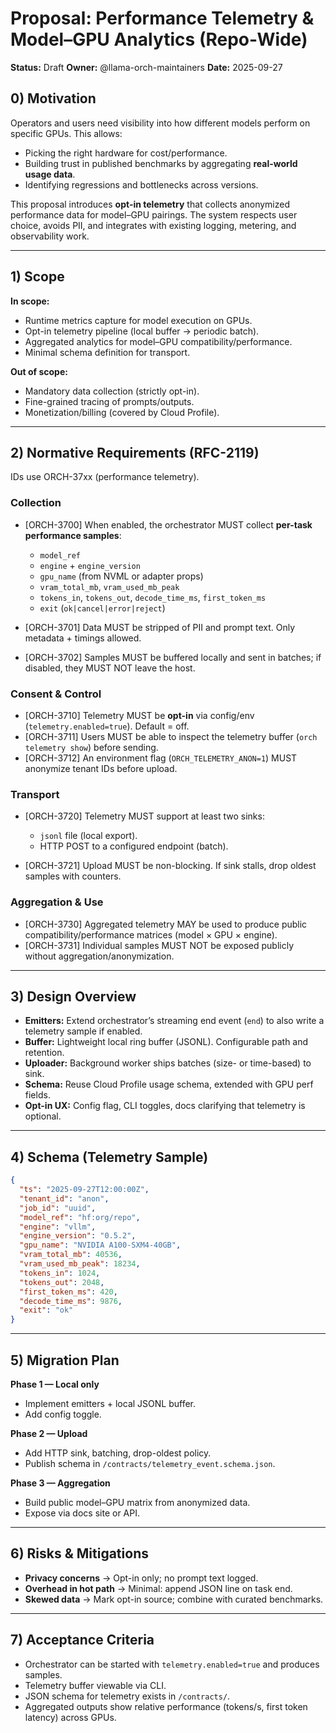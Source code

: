# Proposal: Performance Telemetry & Model–GPU Analytics (Repo-Wide)

**Status:** Draft
**Owner:** @llama-orch-maintainers
**Date:** 2025-09-27

## 0) Motivation

Operators and users need visibility into how different models perform on specific GPUs. This allows:

* Picking the right hardware for cost/performance.
* Building trust in published benchmarks by aggregating **real-world usage data**.
* Identifying regressions and bottlenecks across versions.

This proposal introduces **opt-in telemetry** that collects anonymized performance data for model–GPU pairings. The system respects user choice, avoids PII, and integrates with existing logging, metering, and observability work.

---

## 1) Scope

**In scope:**

* Runtime metrics capture for model execution on GPUs.
* Opt-in telemetry pipeline (local buffer → periodic batch).
* Aggregated analytics for model–GPU compatibility/performance.
* Minimal schema definition for transport.

**Out of scope:**

* Mandatory data collection (strictly opt-in).
* Fine-grained tracing of prompts/outputs.
* Monetization/billing (covered by Cloud Profile).

---

## 2) Normative Requirements (RFC-2119)

IDs use ORCH-37xx (performance telemetry).

### Collection

* \[ORCH-3700] When enabled, the orchestrator MUST collect **per-task performance samples**:

  * `model_ref`
  * `engine` + `engine_version`
  * `gpu_name` (from NVML or adapter props)
  * `vram_total_mb`, `vram_used_mb_peak`
  * `tokens_in`, `tokens_out`, `decode_time_ms`, `first_token_ms`
  * `exit` (`ok|cancel|error|reject`)
* \[ORCH-3701] Data MUST be stripped of PII and prompt text. Only metadata + timings allowed.
* \[ORCH-3702] Samples MUST be buffered locally and sent in batches; if disabled, they MUST NOT leave the host.

### Consent & Control

* \[ORCH-3710] Telemetry MUST be **opt-in** via config/env (`telemetry.enabled=true`). Default = off.
* \[ORCH-3711] Users MUST be able to inspect the telemetry buffer (`orch telemetry show`) before sending.
* \[ORCH-3712] An environment flag (`ORCH_TELEMETRY_ANON=1`) MUST anonymize tenant IDs before upload.

### Transport

* \[ORCH-3720] Telemetry MUST support at least two sinks:

  * `jsonl` file (local export).
  * HTTP POST to a configured endpoint (batch).
* \[ORCH-3721] Upload MUST be non-blocking. If sink stalls, drop oldest samples with counters.

### Aggregation & Use

* \[ORCH-3730] Aggregated telemetry MAY be used to produce public compatibility/performance matrices (model × GPU × engine).
* \[ORCH-3731] Individual samples MUST NOT be exposed publicly without aggregation/anonymization.

---

## 3) Design Overview

* **Emitters:** Extend orchestrator’s streaming end event (`end`) to also write a telemetry sample if enabled.
* **Buffer:** Lightweight local ring buffer (JSONL). Configurable path and retention.
* **Uploader:** Background worker ships batches (size- or time-based) to sink.
* **Schema:** Reuse Cloud Profile usage schema, extended with GPU perf fields.
* **Opt-in UX:** Config flag, CLI toggles, docs clarifying that telemetry is optional.

---

## 4) Schema (Telemetry Sample)

```json
{
  "ts": "2025-09-27T12:00:00Z",
  "tenant_id": "anon", 
  "job_id": "uuid", 
  "model_ref": "hf:org/repo",
  "engine": "vllm",
  "engine_version": "0.5.2",
  "gpu_name": "NVIDIA A100-SXM4-40GB",
  "vram_total_mb": 40536,
  "vram_used_mb_peak": 18234,
  "tokens_in": 1024,
  "tokens_out": 2048,
  "first_token_ms": 420,
  "decode_time_ms": 9876,
  "exit": "ok"
}
```

---

## 5) Migration Plan

**Phase 1 — Local only**

* Implement emitters + local JSONL buffer.
* Add config toggle.

**Phase 2 — Upload**

* Add HTTP sink, batching, drop-oldest policy.
* Publish schema in `/contracts/telemetry_event.schema.json`.

**Phase 3 — Aggregation**

* Build public model–GPU matrix from anonymized data.
* Expose via docs site or API.

---

## 6) Risks & Mitigations

* **Privacy concerns** → Opt-in only; no prompt text logged.
* **Overhead in hot path** → Minimal: append JSON line on task end.
* **Skewed data** → Mark opt-in source; combine with curated benchmarks.

---

## 7) Acceptance Criteria

* Orchestrator can be started with `telemetry.enabled=true` and produces samples.
* Telemetry buffer viewable via CLI.
* JSON schema for telemetry exists in `/contracts/`.
* Aggregated outputs show relative performance (tokens/s, first token latency) across GPUs.